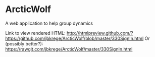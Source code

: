 # ArcticWolf
A web application to help group dynamics     
     
Link to view rendered HTML:
http://htmlpreview.github.com/?https://github.com/jbkrege/ArcticWolf/blob/master/330SignIn.html
Or (possibly better?):
https://rawgit.com/jbkrege/ArcticWolf/master/330SignIn.html
